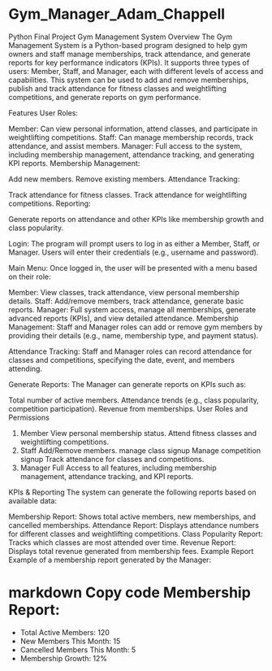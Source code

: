 # Gym_Manager_Adam_Chappell
 Python Final Project 
 Gym Management System
Overview
The Gym Management System is a Python-based program designed to help gym owners and staff manage memberships, track attendance, and generate reports for key performance indicators (KPIs). It supports three types of users: Member, Staff, and Manager, each with different levels of access and capabilities. This system can be used to add and remove memberships, publish and track attendance for fitness classes and weightlifting competitions, and generate reports on gym performance.

Features
User Roles:

Member: Can view personal information, attend classes, and participate in weightlifting competitions.
Staff: Can manage membership records, track attendance, and assist members.
Manager: Full access to the system, including membership management, attendance tracking, and generating KPI reports.
Membership Management:

Add new members.
Remove existing members.
Attendance Tracking:

Track attendance for fitness classes.
Track attendance for weightlifting competitions.
Reporting:

Generate reports on attendance and other KPIs like membership growth and class popularity.

Login: The program will prompt users to log in as either a Member, Staff, or Manager. Users will enter their credentials (e.g., username and password).

Main Menu: Once logged in, the user will be presented with a menu based on their role:

Member: View classes, track attendance, view personal membership details.
Staff: Add/remove members, track attendance, generate basic reports.
Manager: Full system access, manage all memberships, generate advanced reports (KPIs), and view detailed attendance.
Membership Management: Staff and Manager roles can add or remove gym members by providing their details (e.g., name, membership type, and payment status).

Attendance Tracking: Staff and Manager roles can record attendance for classes and competitions, specifying the date, event, and members attending.

Generate Reports: The Manager can generate reports on KPIs such as:

Total number of active members.
Attendance trends (e.g., class popularity, competition participation).
Revenue from memberships.
User Roles and Permissions
1. Member
View personal membership status.
Attend fitness classes and weightlifting competitions.
2. Staff
Add/Remove members.
manage class signup
Manage competition signup
Track attendance for classes and competitions.
4. Manager
Full Access to all features, including membership management, attendance tracking, and KPI reports.

KPIs & Reporting
The system can generate the following reports based on available data:

Membership Report: Shows total active members, new memberships, and cancelled memberships.
Attendance Report: Displays attendance numbers for different classes and weightlifting competitions.
Class Popularity Report: Tracks which classes are most attended over time.
Revenue Report: Displays total revenue generated from membership fees.
Example Report
Example of a membership report generated by the Manager:

markdown
Copy code
Membership Report:
=================
- Total Active Members: 120
- New Members This Month: 15
- Cancelled Members This Month: 5
- Membership Growth: 12%


